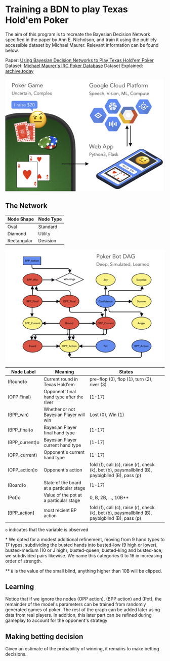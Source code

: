 # Training a BDN to play Texas Hold'em Poker
The aim of this program is to recreate the Bayesian Decision Network specified in the paper by Ann E. Nicholson, and train it using the publicly accessible dataset by Michael Maurer. Relevant information can be found below.

Paper: [Using Bayesian Decision Networks to Play Texas Hold'em Poker](https://www.researchgate.net/publication/228343776_Using_Bayesian_Decision_Networks_to_Play_Texas_Hold%27em_Poker?enrichId=rgreq-7aa589c1fabee2d157fca7791551d4c0-XXX&enrichSource=Y292ZXJQYWdlOzIyODM0Mzc3NjtBUzoxMDY2NjcxODYzMjc1NTJAMTQwMjQ0Mjg0NzA0OQ%3D%3D&el=1_x_3&_esc=publicationCoverPdf)
Dataset: [Michael Maurer's IRC Poker Database](http://poker.cs.ualberta.ca/irc_poker_database.html)
Dataset Explained: [archive.today](http://archive.li/7ztYP)

![main](./slide-main.png)

## The Network

| Node Shape  | Node Type |
| ----------- | --------- |
| Oval        | Standard  |
| Diamond     | Utility   |
| Rectangular | Desision  |

![netowrk structure](./network-structure.png)

| Node Label | Meaning | States |
| --- | --- | --- |
| (Round)o | Current round in Texas Hold'em | pre-flop (0), flop (1), turn (2), river (3) |
| (OPP Final) | Opponent' final hand type after the river | [1-17] |
| (BPP_win) | Whether or not Bayesian Player will win | Lost (0), Win (1) |
| (BPP_final)o | Bayesian Player final hand type | [1-17] |
| (BPP_current)o | Bayesian Player current hand type | [1-17] |
| (OPP_current) | Opponent's current hand type | [1-17] |
| (OPP_action)o | Opponent's action | fold (f), call (c), raise (r), check (k), bet (b), paysmallblind (B), paybigblind (B), pass (p) |
| (Board)o | State of the board at a particular stage | [1-17] |
| (Pot)o | Value of the pot at a particular stage | 0, B, 2B, ..., 10B** |
| [BPP_action] | most recient BP action | fold (f), call (c), raise (r), check (k), bet (b), paysmallblind (B), paybigblind (B), pass (p) |

`o` indicates that the variable is observed

\* We opted for a modest additional refinement, moving from 9 hand types to 17 types, subdividing the busted hands into busted-low (9 high or lower), busted-medium (10 or J high), busted-queen, busted-king and busted-ace; we subdivided pairs likewise. We name this categories 0 to 16 in increasing order of strength.

\*\* `B` is the value of the small blind, anything higher than 10B will be clipped.

## Learning

Notice that if we ignore the nodes (OPP action), (BPP action) and (Pot), the remainder of the model's parameters can be trained from randomly generated games of poker. The rest of the graph can be added later using data from real players. In addition, this later part can be refined during gameplay to account for the opponent's strategy

## Making betting decision
Given an estimate of the probability of winning, it remains to make betting decisions.
